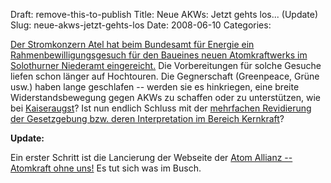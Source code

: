 Draft: remove-this-to-publish
Title: Neue AKWs: Jetzt gehts los... (Update)
Slug: neue-akws-jetzt-gehts-los
Date: 2008-06-10
Categories:

[Der Stromkonzern Atel hat beim Bundesamt für Energie ein Rahmenbewilligungsgesuch für den Baueines neuen Atomkraftwerks im Solothurner Niederamt eingereicht.](http://www.tagesanzeiger.ch/dyn/news/schweiz/885620.html) Die Vorbereitungen für solche Gesuche liefen schon länger auf Hochtouren. Die Gegnerschaft (Greenpeace, Grüne usw.) haben lange geschlafen -- werden sie es hinkriegen, eine breite Widerstandsbewegung gegen AKWs zu schaffen oder zu unterstützen, wie bei [Kaiseraugst](http://www.google.ch/search?q=kaiseraugst+akw)? Ist nun endlich Schluss mit der [mehrfachen Revidierung der Gesetzgebung bzw. deren Interpretation im Bereich Kernkraft](http://www.rotpunktverlag.ch/cgibib/germinal_shop.exe/VOLL?session_id=31543&titel_id=3750&titel_nummer=3750&caller=rotpunkt)?

**Update:**

Ein erster Schritt ist die Lancierung der Webseite der [Atom Allianz -- Atomkraft ohne uns!](http://www.stoppatom.ch/de/allianz/) Es tut sich was im Busch.
